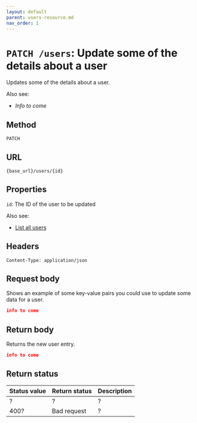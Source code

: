 ```yaml
---
layout: default
parent: users-resource.md
nav_order: 1
---
```


# `PATCH /users`: Update some of the details about a user

Updates some of the details about a user.

Also see:

* *Info to come*

## Method

`PATCH`

## URL

`{base_url}/users/{id}`

## Properties

`id`: The ID of the user to be updated

Also see:

* [List all users](./users-get.md)

## Headers

`Content-Type: application/json`

## Request body

Shows an example of some key-value pairs you could use to update some data for a user.

```json
info to come
```

## Return body

Returns the new user entry.

```json
info to come
```

## Return status

| Status value | Return status | Description |
| ------------ | ------------- | ----------- |
| ?            | ?             | ?           |
| 400?         | Bad request   | ?           |

